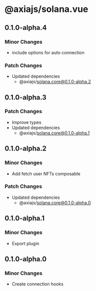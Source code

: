 # @axiajs/solana.vue

## 0.1.0-alpha.4

### Minor Changes

- include options for auto connection

### Patch Changes

- Updated dependencies
  - @axiajs/solana.core@0.1.0-alpha.2

## 0.1.0-alpha.3

### Patch Changes

- Improve types
- Updated dependencies
  - @axiajs/solana.core@0.1.0-alpha.1

## 0.1.0-alpha.2

### Minor Changes

- Add fetch user NFTs composable

### Patch Changes

- Updated dependencies
  - @axiajs/solana.core@0.1.0-alpha.0

## 0.1.0-alpha.1

### Minor Changes

- Export plugin

## 0.1.0-alpha.0

### Minor Changes

- Create connection hooks
